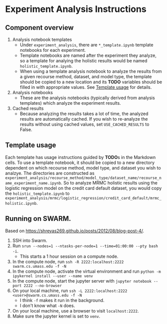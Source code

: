 # Experiment Analysis Instructions

## Component overview

1. Analysis notebook templates
    * Under `experiment_analysis`, there are `*_template.ipynb` template notebooks for each experiment.
    * Template notebooks are named after the experiment they analyze, so a template for analying the holistic results would be named `holistic_template.ipynb`.
    * When using a template analysis notebook to analyze the results from a given recourse method, dataset, and model type, the template should be copied to a new location and its **TODO** variables should be filled in with appropriate values. See [Template usage](#template-usage) for details.
2. Analysis notebooks
    * These are the analysis notebooks (typically derived from analysis templates) which analyze the experiment results.
3. Cached results
    * Because analyzing the results takes a lot of time, the analyzed results are automatically cached. If you wish to re-analyze the results without using cached values, set `USE_CACHED_RESULTS` to False.

## Template usage
Each template has usage instructions guided by **TODO**s in the Markdown cells. To use a template notebook, it should be copied to a new directory dependent on which recourse method, model type, and dataset you wish to analzye. The directories are constructed as `experiment_analysis/recourse_method/model_type/dataset_name/recourse_name_experiment_name.ipynb`. So to analyze MRMC holistic results using the logistic regression model on the credit card default dataset, you would copy the `holistic_template.ipynb` to `experiment_analysis/mrmc/logistic_regression/credit_card_default/mrmc_holistic.ipynb`.

## Running on SWARM.

Based on https://shreyas269.github.io/posts/2012/08/blog-post-4/.

1. SSH into Swarm.
2. Run `srun --nodes=1 --ntasks-per-node=1 --time=01:00:00 --pty bash -i`.
    * This starts a 1 hour session on a compute node.
3. In the compute node, run `ssh -R 2222:localhost:2222 swarm.cs.umass.edu -f -N`
4. In the compute node, activate the virtual environment and run `python -m ipykernel install --user --name venv`
5. In the compute node, start the jupyter server with `jupyter notebook --port 2222 --no-browser`
6. On your local machine, run `ssh -L 2222:localhost:2222 <user>@swarm.cs.umass.edu -f -N`
    * I think `-f` makes it run in the background.
    * I don't know what `-N` does.
7. On your local machine, use a browser to visit `localhost:2222`.
8. Make sure the jupyter kernel is set to `venv`.